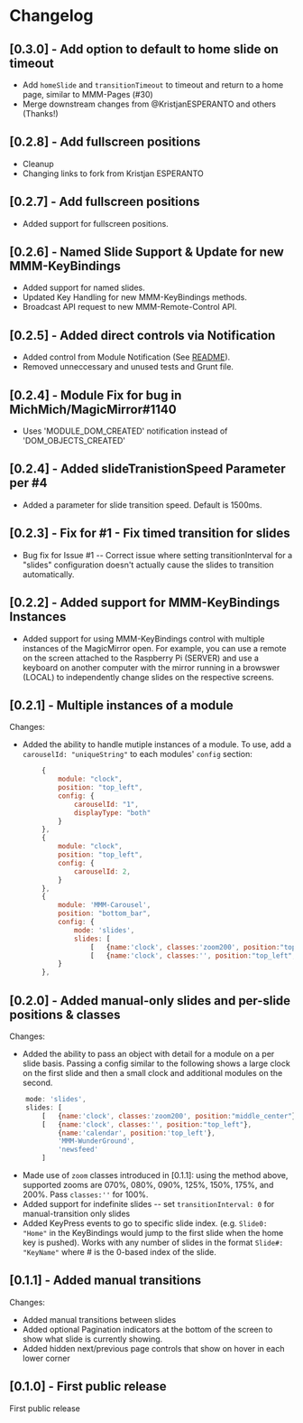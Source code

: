 # Changelog

## <a name="0_3_0"></a>[0.3.0] - Add option to default to home slide on timeout

* Add `homeSlide` and `transitionTimeout` to timeout and return to a home page, similar to MMM-Pages (#30)
* Merge downstream changes from @KristjanESPERANTO and others (Thanks!)

## <a name="0_2_8"></a>[0.2.8] - Add fullscreen positions

* Cleanup
* Changing links to fork from Kristjan ESPERANTO

## <a name="0_2_7"></a>[0.2.7] - Add fullscreen positions

* Added support for fullscreen positions.

## <a name="0_2_6"></a>[0.2.6] - Named Slide Support & Update for new MMM-KeyBindings

* Added support for named slides.
* Updated Key Handling for new MMM-KeyBindings methods.
* Broadcast API request to new MMM-Remote-Control API.

## <a name="0_2_5"></a>[0.2.5] - Added direct controls via Notification

* Added control from Module Notification (See [README](README.md#Navigation-from-other-modules)).
* Removed unneccessary and unused tests and Grunt file.

## <a name="0_2_4"></a>[0.2.4] - Module Fix for bug in MichMich/MagicMirror#1140

* Uses 'MODULE_DOM_CREATED' notification instead of 'DOM_OBJECTS_CREATED'

## <a name="0_2_4"></a>[0.2.4] - Added slideTranistionSpeed Parameter per #4

* Added a parameter for slide transition speed. Default is 1500ms.

## <a name="0_2_3"></a>[0.2.3] - Fix for #1 - Fix timed transition for slides

* Bug fix for Issue #1 -- Correct issue where setting transitionInterval for a "slides" configuration doesn't actually cause the slides to transition automatically.

## <a name="0_2_2"></a>[0.2.2] - Added support for MMM-KeyBindings Instances

* Added support for using MMM-KeyBindings control with multiple instances of the MagicMirror open.  For example, you can use a remote on the screen attached to the Raspberry Pi (SERVER) and use a keyboard on another computer with the mirror running in a browswer (LOCAL) to independently change slides on the respective screens.

## <a name="0_2_1"></a>[0.2.1] - Multiple instances of a module

Changes:

* Added the ability to handle mutiple instances of a module. To use, add a `carouselId: "uniqueString"` to each modules' `config` section:

```javascript
        {
            module: "clock",
            position: "top_left",
            config: {
                carouselId: "1",
                displayType: "both"
            }
        },
        {
            module: "clock",
            position: "top_left",
            config: {
                carouselId: 2,
            }
        },
        {
            module: 'MMM-Carousel',
            position: "bottom_bar",
            config: {
                mode: 'slides',
                slides: [
                    [   {name:'clock', classes:'zoom200', position:"top_left", carouselId: "1"} ],
                    [   {name:'clock', classes:'', position:"top_left", carouselId: 2},  ]]
            }
        },
```

## [0.2.0] - Added manual-only slides and per-slide positions & classes

Changes:

* Added the ability to pass an object with detail for a module on a per slide basis.  Passing a config similar to the following shows a large clock on the first slide and then a small clock and additional modules on the second.

```javascript
    mode: 'slides',
    slides: [
        [   {name:'clock', classes:'zoom200', position:"middle_center"} ],
        [   {name:'clock', classes:'', position:"top_left"},
            {name:'calendar', position:'top_left'},
            'MMM-WunderGround',
            'newsfeed'
        ]
```

* Made use of `zoom` classes introduced in [0.1.1]: using the method above, supported zooms are 070%, 080%, 090%, 125%, 150%, 175%, and 200%. Pass `classes:''` for 100%.
* Added support for indefinite slides -- set `transitionInterval: 0` for manual-transition only slides
* Added KeyPress events to go to specific slide index. (e.g. `Slide0: "Home"` in the KeyBindings would jump to the first slide when the home key is pushed). Works with any number of slides in the format `Slide#: "KeyName"` where # is the 0-based index of the slide.

## [0.1.1] - Added manual transitions

Changes:

* Added manual transitions between slides
* Added optional Pagination indicators at the bottom of the screen to show what slide is currently showing.
* Added hidden next/previous page controls that show on hover in each lower corner

## [0.1.0] - First public release

First public release
